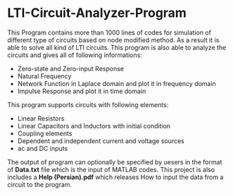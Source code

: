 # LTI-Circuit-Analyzer-Program
This Program contains more than 1000 lines of codes for simulation of different type of circuits based on node modified method. As a result it is able to solve all kind of LTI circuits. This program is also able to analyze the circuits and gives all of following informations:

* Zero-state and Zero-input Response
* Natural Frequency
* Network Function in Laplace domain and plot it in frequency domain
* Impulse Response and plot it in time domain


This program supports circuits with following elements:

* Linear Resistors
* Linear Capacitors and Inductors with initial condition
* Coupling elements
* Dependent and independent current and voltage sources
* ac and DC inputs

The output of program can optionally be specified by uesers in the format of **Data.txt** file which is the input of MATLAB codes. This project is also includes a **Help (Persian).pdf** which releases How to input the data from a circuit to the program. 
